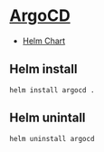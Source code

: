 # [ArgoCD]()
- [Helm Chart](https://github.com/argoproj/argo-helm/tree/main/charts/argo-cd)

## Helm install
```
helm install argocd .
```

## Helm unintall
```
helm uninstall argocd
``` 
